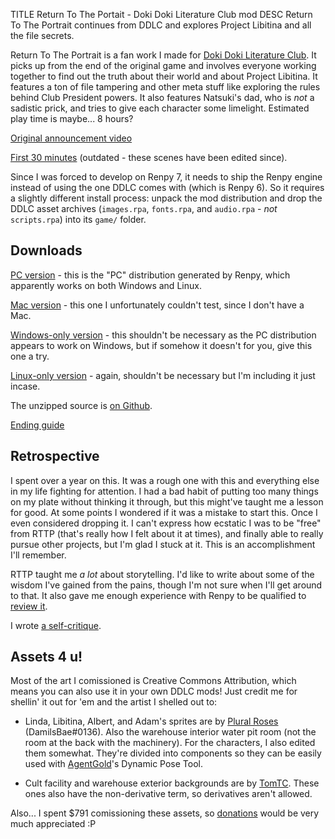 TITLE Return To The Portait - Doki Doki Literature Club mod
DESC Return To The Portrait continues from DDLC and explores Project Libitina and all the file secrets.

Return To The Portrait is a fan work I made for [Doki Doki Literature Club](/reviews/ddlc). It picks up from the end of the original game and involves everyone working together to find out the truth about their world and about Project Libitina. It features a ton of file tampering and other meta stuff like exploring the rules behind Club President powers. It also features Natsuki's dad, who is *not* a sadistic prick, and tries to give each character some limelight. Estimated play time is maybe... 8 hours?

[Original announcement video](https://www.youtube.com/watch?v=Q7GiI1qYcwA)

[First 30 minutes](https://www.youtube.com/watch?v=eKIvu_sJqC4) (outdated - these scenes have been edited since).

Since I was forced to develop on Renpy 7, it needs to ship the Renpy engine instead of using the one DDLC comes with (which is Renpy 6). So it requires a slightly different install process: unpack the mod distribution and drop the DDLC asset archives (`images.rpa`, `fonts.rpa`, and `audio.rpa` - *not* `scripts.rpa`) into its `game/` folder.

## Downloads

[PC version](rttp-pc.zip) - this is the "PC" distribution generated by Renpy, which apparently works on both Windows and Linux.

[Mac version](rttp-mac.zip) - this one I unfortunately couldn't test, since I don't have a Mac.

[Windows-only version](rttp-win.zip) - this shouldn't be necessary as the PC distribution appears to work on Windows, but if somehow it doesn't for you, give this one a try.

[Linux-only version](rttp-linux.tar.bz2) - again, shouldn't be necessary but I'm including it just incase.

The unzipped source is [on Github](https://github.com/yujiri8/rttp).

[Ending guide](guide)

## Retrospective

I spent over a year on this. It was a rough one with this and everything else in my life fighting for attention. I had a bad habit of putting too many things on my plate without thinking it through, but this might've taught me a lesson for good. At some points I wondered if it was a mistake to start this. Once I even considered dropping it. I can't express how ecstatic I was to be "free" from RTTP (that's really how I felt about it at times), and finally able to really pursue other projects, but I'm glad I stuck at it. This is an accomplishment I'll remember.

RTTP taught me *a lot* about storytelling. I'd like to write about some of the wisdom I've gained from the pains, though I'm not sure when I'll get around to that. It also gave me enough experience with Renpy to be qualified to [review it](/software/renpy).

I wrote [a self-critique](critique).

## Assets 4 u!

Most of the art I comissioned is Creative Commons Attribution, which means you can also use it in your own DDLC mods! Just credit me for shellin' it out for 'em and the artist I shelled out to:

* <span class="spoiler">Linda, Libitina, Albert, and Adam</span>'s sprites are by [Plural Roses](https://reddit.com/u/15LarueA) (DamilsBae#0136). Also <span class="spoiler">the warehouse interior water pit room (not the room at the back with the machinery)</span>. For the characters, I also edited them somewhat. They're divided into components so they can be easily used with [AgentGold](https://reddit.com/u/AgentGold)'s Dynamic Pose Tool.

* <span class="spoiler">Cult facility and warehouse exterior</span> backgrounds are by [TomTC](https://deviantart.com/tomtc). These ones also have the non-derivative term, so derivatives aren't allowed.

Also... I spent $791 comissioning these assets, so [donations](https://paypal.me/yujiri) would be very much appreciated :P
